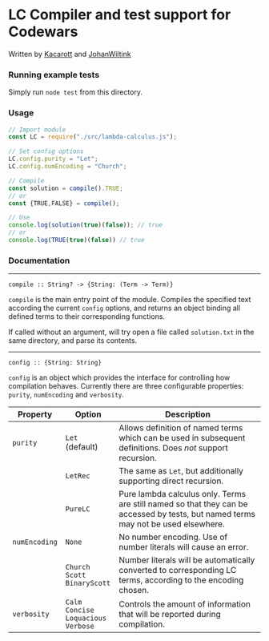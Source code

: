 # LC Compiler and test support for Codewars

Written by [Kacarott](https://github.com/Kacarott) and [JohanWiltink](https://github.com/JohanWiltink)


### Running example tests

Simply run `node test` from this directory.

### Usage

```javascript
// Import module
const LC = require("./src/lambda-calculus.js");

// Set config options
LC.config.purity = "Let";
LC.config.numEncoding = "Church";

// Compile
const solution = compile().TRUE;
// or
const {TRUE,FALSE} = compile();

// Use
console.log(solution(true)(false)); // true
// or
console.log(TRUE(true)(false)) // true
```

### Documentation


---

`compile :: String? -> {String: (Term -> Term)}`

`compile` is the main entry point of the module. Compiles the specified text according the current `config` options, and returns an object binding all defined terms to their corresponding functions.

If called without an argument, will try open a file called `solution.txt` in the same directory, and parse its contents.


---

`config :: {String: String}`

`config` is an object which provides the interface for controlling how compilation behaves. Currently there are three configurable properties: `purity`, `numEncoding` and `verbosity`.

| Property | Option | Description |
| -------- | ---- | ---- |
| `purity` | `Let` (default) | Allows definition of named terms which can be used in subsequent definitions. Does *not* support recursion. |
|  | `LetRec` | The same as `Let`, but additionally supporting direct recursion. |
|  | `PureLC` | Pure lambda calculus only. Terms are still named so that they can be accessed by tests, but named terms may not be used elsewhere. |
| `numEncoding` | `None` | No number encoding. Use of number literals will cause an error. |
|  | `Church`<br>`Scott`<br>`BinaryScott` | Number literals will be automatically converted to corresponding LC terms, according to the encoding chosen. |
| `verbosity` | `Calm`<br>`Concise`<br>`Loquacious`<br>`Verbose` | Controls the amount of information that will be reported during compilation. |
